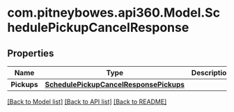 # com.pitneybowes.api360.Model.SchedulePickupCancelResponse

## Properties

Name | Type | Description | Notes
------------ | ------------- | ------------- | -------------
**Pickups** | [**SchedulePickupCancelResponsePickups**](SchedulePickupCancelResponsePickups.md) |  | [optional] 

[[Back to Model list]](../../README.md#documentation-for-models) [[Back to API list]](../../README.md#documentation-for-api-endpoints) [[Back to README]](../../README.md)

